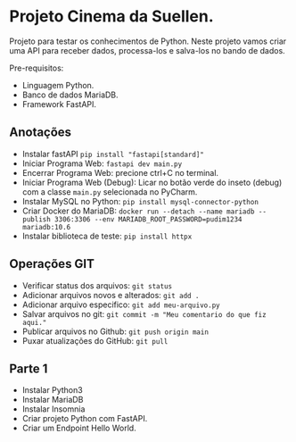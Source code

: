 
# Projeto Cinema da Suellen.

Projeto para testar os conhecimentos de Python. Neste projeto vamos criar uma API para receber dados, processa-los e salva-los no bando de dados.

Pre-requisitos:
 - Linguagem Python.
 - Banco de dados MariaDB.
 - Framework FastAPI.

## Anotações
 - Instalar fastAPI `pip install "fastapi[standard]"`
 - Iniciar Programa Web: `fastapi dev main.py`
 - Encerrar Programa Web: precione ctrl+C no terminal.
 - Iniciar Programa Web (Debug): Licar no botão verde do inseto (debug) com a classe `main.py` selecionada no PyCharm.
 - Instalar MySQL no Python: `pip install mysql-connector-python`
 - Criar Docker do MariaDB: `docker run --detach --name mariadb --publish 3306:3306 --env MARIADB_ROOT_PASSWORD=pudim1234  mariadb:10.6`
 - Instalar biblioteca de teste: `pip install httpx`

## Operações GIT
 - Verificar status dos arquivos: `git status`
 - Adicionar arquivos novos e alterados: `git add .`
 - Adicionar arquivo especifico: `git add meu-arquivo.py`
 - Salvar arquivos no git: `git commit -m "Meu comentario do que fiz aqui."`
 - Publicar arquivos no Github: `git push origin main`
 - Puxar atualizações do GitHub: `git pull`

## Parte 1

 - Instalar Python3
 - Instalar MariaDB
 - Instalar Insomnia
 - Criar projeto Python com FastAPI.
 - Criar um Endpoint Hello World.